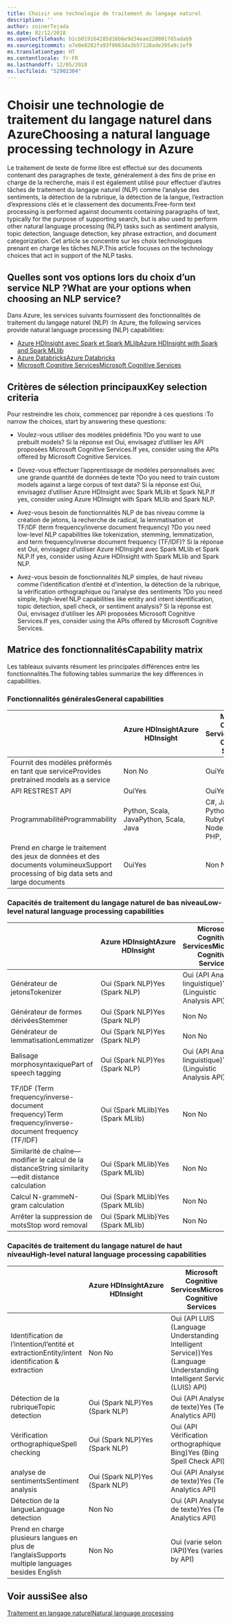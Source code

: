 ```yaml
---
title: Choisir une technologie de traitement du langage naturel
description: ''
author: zoinerTejada
ms.date: 02/12/2018
ms.openlocfilehash: b1cb019164285d16b6e9d34eae220801785adab9
ms.sourcegitcommit: e7e0e0282fa93f0063da3b57128ade395a9c1ef9
ms.translationtype: HT
ms.contentlocale: fr-FR
ms.lasthandoff: 12/05/2018
ms.locfileid: "52902304"
---
```

# <a name="choosing-a-natural-language-processing-technology-in-azure"></a><span data-ttu-id="9844c-102">Choisir une technologie de traitement du langage naturel dans Azure</span><span class="sxs-lookup"><span data-stu-id="9844c-102">Choosing a natural language processing technology in Azure</span></span>

<span data-ttu-id="9844c-103">Le traitement de texte de forme libre est effectué sur des documents contenant des paragraphes de texte, généralement à des fins de prise en charge de la recherche, mais il est également utilisé pour effectuer d’autres tâches de traitement du langage naturel (NLP) comme l’analyse des sentiments, la détection de la rubrique, la détection de la langue, l’extraction d’expressions clés et le classement des documents.</span><span class="sxs-lookup"><span data-stu-id="9844c-103">Free-form text processing is performed against documents containing paragraphs of text, typically for the purpose of supporting search, but is also used to perform other natural language processing (NLP) tasks such as sentiment analysis, topic detection, language detection, key phrase extraction, and document categorization.</span></span> <span data-ttu-id="9844c-104">Cet article se concentre sur les choix technologiques prenant en charge les tâches NLP.</span><span class="sxs-lookup"><span data-stu-id="9844c-104">This article focuses on the technology choices that act in support of the NLP tasks.</span></span>

## <a name="what-are-your-options-when-choosing-an-nlp-service"></a><span data-ttu-id="9844c-105">Quelles sont vos options lors du choix d’un service NLP ?</span><span class="sxs-lookup"><span data-stu-id="9844c-105">What are your options when choosing an NLP service?</span></span>

<span data-ttu-id="9844c-106">Dans Azure, les services suivants fournissent des fonctionnalités de traitement du langage naturel (NLP) :</span><span class="sxs-lookup"><span data-stu-id="9844c-106">In Azure, the following services provide natural language processing (NLP) capabilities:</span></span>

- [<span data-ttu-id="9844c-107">Azure HDInsight avec Spark et Spark MLlib</span><span class="sxs-lookup"><span data-stu-id="9844c-107">Azure HDInsight with Spark and Spark MLlib</span></span>](/azure/hdinsight/spark/apache-spark-overview)
- [<span data-ttu-id="9844c-108">Azure Databricks</span><span class="sxs-lookup"><span data-stu-id="9844c-108">Azure Databricks</span></span>](/azure/azure-databricks/what-is-azure-databricks)
- [<span data-ttu-id="9844c-109">Microsoft Cognitive Services</span><span class="sxs-lookup"><span data-stu-id="9844c-109">Microsoft Cognitive Services</span></span>](/azure/cognitive-services/welcome)

## <a name="key-selection-criteria"></a><span data-ttu-id="9844c-110">Critères de sélection principaux</span><span class="sxs-lookup"><span data-stu-id="9844c-110">Key selection criteria</span></span>

<span data-ttu-id="9844c-111">Pour restreindre les choix, commencez par répondre à ces questions :</span><span class="sxs-lookup"><span data-stu-id="9844c-111">To narrow the choices, start by answering these questions:</span></span>

- <span data-ttu-id="9844c-112">Voulez-vous utiliser des modèles prédéfinis ?</span><span class="sxs-lookup"><span data-stu-id="9844c-112">Do you want to use prebuilt models?</span></span> <span data-ttu-id="9844c-113">Si la réponse est Oui, envisagez d’utiliser les API proposées Microsoft Cognitive Services.</span><span class="sxs-lookup"><span data-stu-id="9844c-113">If yes, consider using the APIs offered by Microsoft Cognitive Services.</span></span>

- <span data-ttu-id="9844c-114">Devez-vous effectuer l’apprentissage de modèles personnalisés avec une grande quantité de données de texte ?</span><span class="sxs-lookup"><span data-stu-id="9844c-114">Do you need to train custom models against a large corpus of text data?</span></span> <span data-ttu-id="9844c-115">Si la réponse est Oui, envisagez d’utiliser Azure HDInsight avec Spark MLlib et Spark NLP.</span><span class="sxs-lookup"><span data-stu-id="9844c-115">If yes, consider using Azure HDInsight with Spark MLlib and Spark NLP.</span></span>

- <span data-ttu-id="9844c-116">Avez-vous besoin de fonctionnalités NLP de bas niveau comme la création de jetons, la recherche de radical, la lemmatisation et TF/IDF (term frequency/inverse document frequency) ?</span><span class="sxs-lookup"><span data-stu-id="9844c-116">Do you need low-level NLP capabilities like tokenization, stemming, lemmatization, and term frequency/inverse document frequency (TF/IDF)?</span></span> <span data-ttu-id="9844c-117">Si la réponse est Oui, envisagez d’utiliser Azure HDInsight avec Spark MLlib et Spark NLP.</span><span class="sxs-lookup"><span data-stu-id="9844c-117">If yes, consider using Azure HDInsight with Spark MLlib and Spark NLP.</span></span>

- <span data-ttu-id="9844c-118">Avez-vous besoin de fonctionnalités NLP simples, de haut niveau comme l’identification d’entité et d’intention, la détection de la rubrique, la vérification orthographique ou l’analyse des sentiments ?</span><span class="sxs-lookup"><span data-stu-id="9844c-118">Do you need simple, high-level NLP capabilities like entity and intent identification, topic detection, spell check, or sentiment analysis?</span></span> <span data-ttu-id="9844c-119">Si la réponse est Oui, envisagez d’utiliser les API proposées Microsoft Cognitive Services.</span><span class="sxs-lookup"><span data-stu-id="9844c-119">If yes, consider using the APIs offered by Microsoft Cognitive Services.</span></span>

## <a name="capability-matrix"></a><span data-ttu-id="9844c-120">Matrice des fonctionnalités</span><span class="sxs-lookup"><span data-stu-id="9844c-120">Capability matrix</span></span>

<span data-ttu-id="9844c-121">Les tableaux suivants résument les principales différences entre les fonctionnalités.</span><span class="sxs-lookup"><span data-stu-id="9844c-121">The following tables summarize the key differences in capabilities.</span></span>  

### <a name="general-capabilities"></a><span data-ttu-id="9844c-122">Fonctionnalités générales</span><span class="sxs-lookup"><span data-stu-id="9844c-122">General capabilities</span></span>

| | <span data-ttu-id="9844c-123">Azure HDInsight</span><span class="sxs-lookup"><span data-stu-id="9844c-123">Azure HDInsight</span></span> | <span data-ttu-id="9844c-124">Microsoft Cognitive Services</span><span class="sxs-lookup"><span data-stu-id="9844c-124">Microsoft Cognitive Services</span></span> |
| --- | --- | --- |
| <span data-ttu-id="9844c-125">Fournit des modèles préformés en tant que service</span><span class="sxs-lookup"><span data-stu-id="9844c-125">Provides pretrained models as a service</span></span> | <span data-ttu-id="9844c-126">Non </span><span class="sxs-lookup"><span data-stu-id="9844c-126">No</span></span> | <span data-ttu-id="9844c-127">Oui</span><span class="sxs-lookup"><span data-stu-id="9844c-127">Yes</span></span> |
| <span data-ttu-id="9844c-128">API REST</span><span class="sxs-lookup"><span data-stu-id="9844c-128">REST API</span></span> | <span data-ttu-id="9844c-129">Oui</span><span class="sxs-lookup"><span data-stu-id="9844c-129">Yes</span></span> | <span data-ttu-id="9844c-130">Oui</span><span class="sxs-lookup"><span data-stu-id="9844c-130">Yes</span></span> |
| <span data-ttu-id="9844c-131">Programmabilité</span><span class="sxs-lookup"><span data-stu-id="9844c-131">Programmability</span></span> | <span data-ttu-id="9844c-132">Python, Scala, Java</span><span class="sxs-lookup"><span data-stu-id="9844c-132">Python, Scala, Java</span></span> | <span data-ttu-id="9844c-133">C#, Java, Node.js, Python, PHP, Ruby</span><span class="sxs-lookup"><span data-stu-id="9844c-133">C#, Java, Node.js, Python, PHP, Ruby</span></span> |
| <span data-ttu-id="9844c-134">Prend en charge le traitement des jeux de données et des documents volumineux</span><span class="sxs-lookup"><span data-stu-id="9844c-134">Support processing of big data sets and large documents</span></span> | <span data-ttu-id="9844c-135">Oui</span><span class="sxs-lookup"><span data-stu-id="9844c-135">Yes</span></span> | <span data-ttu-id="9844c-136">Non </span><span class="sxs-lookup"><span data-stu-id="9844c-136">No</span></span> |

### <a name="low-level-natural-language-processing-capabilities"></a><span data-ttu-id="9844c-137">Capacités de traitement du langage naturel de bas niveau</span><span class="sxs-lookup"><span data-stu-id="9844c-137">Low-level natural language processing capabilities</span></span>

| | <span data-ttu-id="9844c-138">Azure HDInsight</span><span class="sxs-lookup"><span data-stu-id="9844c-138">Azure HDInsight</span></span> | <span data-ttu-id="9844c-139">Microsoft Cognitive Services</span><span class="sxs-lookup"><span data-stu-id="9844c-139">Microsoft Cognitive Services</span></span> |  
| --- | --- | --- | 
| <span data-ttu-id="9844c-140">Générateur de jetons</span><span class="sxs-lookup"><span data-stu-id="9844c-140">Tokenizer</span></span> | <span data-ttu-id="9844c-141">Oui (Spark NLP)</span><span class="sxs-lookup"><span data-stu-id="9844c-141">Yes (Spark NLP)</span></span> | <span data-ttu-id="9844c-142">Oui (API Analyse linguistique)</span><span class="sxs-lookup"><span data-stu-id="9844c-142">Yes (Linguistic Analysis API)</span></span> |
| <span data-ttu-id="9844c-143">Générateur de formes dérivées</span><span class="sxs-lookup"><span data-stu-id="9844c-143">Stemmer</span></span> | <span data-ttu-id="9844c-144">Oui (Spark NLP)</span><span class="sxs-lookup"><span data-stu-id="9844c-144">Yes (Spark NLP)</span></span> | <span data-ttu-id="9844c-145">Non </span><span class="sxs-lookup"><span data-stu-id="9844c-145">No</span></span> |
| <span data-ttu-id="9844c-146">Générateur de lemmatisation</span><span class="sxs-lookup"><span data-stu-id="9844c-146">Lemmatizer</span></span> | <span data-ttu-id="9844c-147">Oui (Spark NLP)</span><span class="sxs-lookup"><span data-stu-id="9844c-147">Yes (Spark NLP)</span></span> | <span data-ttu-id="9844c-148">Non </span><span class="sxs-lookup"><span data-stu-id="9844c-148">No</span></span> |
| <span data-ttu-id="9844c-149">Balisage morphosyntaxique</span><span class="sxs-lookup"><span data-stu-id="9844c-149">Part of speech tagging</span></span> | <span data-ttu-id="9844c-150">Oui (Spark NLP)</span><span class="sxs-lookup"><span data-stu-id="9844c-150">Yes (Spark NLP)</span></span> | <span data-ttu-id="9844c-151">Oui (API Analyse linguistique)</span><span class="sxs-lookup"><span data-stu-id="9844c-151">Yes (Linguistic Analysis API)</span></span> |
| <span data-ttu-id="9844c-152">TF/IDF (Term frequency/inverse-document frequency)</span><span class="sxs-lookup"><span data-stu-id="9844c-152">Term frequency/inverse-document frequency (TF/IDF)</span></span> | <span data-ttu-id="9844c-153">Oui (Spark MLlib)</span><span class="sxs-lookup"><span data-stu-id="9844c-153">Yes (Spark MLlib)</span></span> | <span data-ttu-id="9844c-154">Non </span><span class="sxs-lookup"><span data-stu-id="9844c-154">No</span></span> |
| <span data-ttu-id="9844c-155">Similarité de chaîne&mdash;modifier le calcul de la distance</span><span class="sxs-lookup"><span data-stu-id="9844c-155">String similarity&mdash;edit distance calculation</span></span> | <span data-ttu-id="9844c-156">Oui (Spark MLlib)</span><span class="sxs-lookup"><span data-stu-id="9844c-156">Yes (Spark MLlib)</span></span> | <span data-ttu-id="9844c-157">Non </span><span class="sxs-lookup"><span data-stu-id="9844c-157">No</span></span> |
| <span data-ttu-id="9844c-158">Calcul N-gramme</span><span class="sxs-lookup"><span data-stu-id="9844c-158">N-gram calculation</span></span> | <span data-ttu-id="9844c-159">Oui (Spark MLlib)</span><span class="sxs-lookup"><span data-stu-id="9844c-159">Yes (Spark MLlib)</span></span> | <span data-ttu-id="9844c-160">Non </span><span class="sxs-lookup"><span data-stu-id="9844c-160">No</span></span> |
| <span data-ttu-id="9844c-161">Arrêter la suppression de mots</span><span class="sxs-lookup"><span data-stu-id="9844c-161">Stop word removal</span></span> | <span data-ttu-id="9844c-162">Oui (Spark MLlib)</span><span class="sxs-lookup"><span data-stu-id="9844c-162">Yes (Spark MLlib)</span></span> | <span data-ttu-id="9844c-163">Non </span><span class="sxs-lookup"><span data-stu-id="9844c-163">No</span></span> |

### <a name="high-level-natural-language-processing-capabilities"></a><span data-ttu-id="9844c-164">Capacités de traitement du langage naturel de haut niveau</span><span class="sxs-lookup"><span data-stu-id="9844c-164">High-level natural language processing capabilities</span></span>

| | <span data-ttu-id="9844c-165">Azure HDInsight</span><span class="sxs-lookup"><span data-stu-id="9844c-165">Azure HDInsight</span></span> | <span data-ttu-id="9844c-166">Microsoft Cognitive Services</span><span class="sxs-lookup"><span data-stu-id="9844c-166">Microsoft Cognitive Services</span></span> |
| --- | --- | --- | 
| <span data-ttu-id="9844c-167">Identification de l’intention/l’entité et extraction</span><span class="sxs-lookup"><span data-stu-id="9844c-167">Entity/intent identification & extraction</span></span> | <span data-ttu-id="9844c-168">Non </span><span class="sxs-lookup"><span data-stu-id="9844c-168">No</span></span> | <span data-ttu-id="9844c-169">Oui (API LUIS (Language Understanding Intelligent Service))</span><span class="sxs-lookup"><span data-stu-id="9844c-169">Yes (Language Understanding Intelligent Service (LUIS) API)</span></span> |    
| <span data-ttu-id="9844c-170">Détection de la rubrique</span><span class="sxs-lookup"><span data-stu-id="9844c-170">Topic detection</span></span> | <span data-ttu-id="9844c-171">Oui (Spark NLP)</span><span class="sxs-lookup"><span data-stu-id="9844c-171">Yes (Spark NLP)</span></span> | <span data-ttu-id="9844c-172">Oui (API Analyse de texte)</span><span class="sxs-lookup"><span data-stu-id="9844c-172">Yes (Text Analytics API)</span></span> |
| <span data-ttu-id="9844c-173">Vérification orthographique</span><span class="sxs-lookup"><span data-stu-id="9844c-173">Spell checking</span></span> | <span data-ttu-id="9844c-174">Oui (Spark NLP)</span><span class="sxs-lookup"><span data-stu-id="9844c-174">Yes (Spark NLP)</span></span> | <span data-ttu-id="9844c-175">Oui (API Vérification orthographique Bing)</span><span class="sxs-lookup"><span data-stu-id="9844c-175">Yes (Bing Spell Check API)</span></span> |
| <span data-ttu-id="9844c-176">analyse de sentiments</span><span class="sxs-lookup"><span data-stu-id="9844c-176">Sentiment analysis</span></span> | <span data-ttu-id="9844c-177">Oui (Spark NLP)</span><span class="sxs-lookup"><span data-stu-id="9844c-177">Yes (Spark NLP)</span></span> | <span data-ttu-id="9844c-178">Oui (API Analyse de texte)</span><span class="sxs-lookup"><span data-stu-id="9844c-178">Yes (Text Analytics API)</span></span> |
| <span data-ttu-id="9844c-179">Détection de la langue</span><span class="sxs-lookup"><span data-stu-id="9844c-179">Language detection</span></span> | <span data-ttu-id="9844c-180">Non </span><span class="sxs-lookup"><span data-stu-id="9844c-180">No</span></span> | <span data-ttu-id="9844c-181">Oui (API Analyse de texte)</span><span class="sxs-lookup"><span data-stu-id="9844c-181">Yes (Text Analytics API)</span></span> |
| <span data-ttu-id="9844c-182">Prend en charge plusieurs langues en plus de l’anglais</span><span class="sxs-lookup"><span data-stu-id="9844c-182">Supports multiple languages besides English</span></span> | <span data-ttu-id="9844c-183">Non </span><span class="sxs-lookup"><span data-stu-id="9844c-183">No</span></span> | <span data-ttu-id="9844c-184">Oui (varie selon l’API)</span><span class="sxs-lookup"><span data-stu-id="9844c-184">Yes (varies by API)</span></span> |

## <a name="see-also"></a><span data-ttu-id="9844c-185">Voir aussi</span><span class="sxs-lookup"><span data-stu-id="9844c-185">See also</span></span>

[<span data-ttu-id="9844c-186">Traitement en langage naturel</span><span class="sxs-lookup"><span data-stu-id="9844c-186">Natural language processing</span></span>](../scenarios/natural-language-processing.md)
